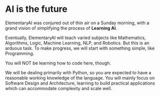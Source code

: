 # AI is the future

ElementaryAI was conjured out of thin air on a Sunday morning, with a grand vision of simplifying the process of **Learning AI**.

Eventually, ElementaryAI will teach varied subjects like Mathematics, Algorithms, Logic, Machine Learning, NLP, and Robotics. But this is an arduous task. To make progress, we will start with something simple, like Programming.

You will NOT be learning how to code here, though.

We will be dealing primarily with Python, so you are expected to have a reasonable working knowledge of the language. You will mainly focus on Software Design and Architecture, learning to build practical applications which can accommodate complexity and scale well.